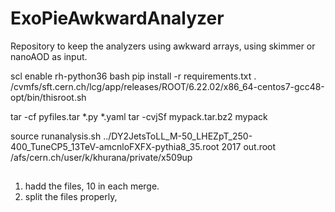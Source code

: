 # ExoPieAwkwardAnalyzer
Repository to keep the analyzers using awkward arrays, using skimmer or nanoAOD as input. 

scl enable rh-python36 bash
pip install -r requirements.txt
. /cvmfs/sft.cern.ch/lcg/app/releases/ROOT/6.22.02/x86_64-centos7-gcc48-opt/bin/thisroot.sh


tar -cf pyfiles.tar *.py *.yaml
tar -cvjSf mypack.tar.bz2 mypack


source runanalysis.sh ../DY2JetsToLL_M-50_LHEZpT_250-400_TuneCP5_13TeV-amcnloFXFX-pythia8_35.root  2017 out.root /afs/cern.ch/user/k/khurana/private/x509up


## 

1. hadd the files, 10 in each merge. 
2. split the files properly, 